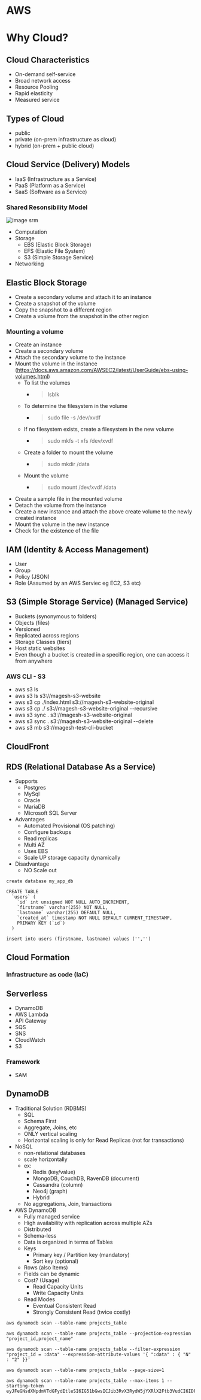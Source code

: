 # AWS #

# Why Cloud? #

## Cloud Characteristics ##
- On-demand self-service
- Broad network access
- Resource Pooling
- Rapid elasticity
- Measured service

## Types of Cloud ##
- public
- private (on-prem infrastructure as cloud)
- hybrid (on-prem + public cloud)

## Cloud Service (Delivery) Models
- IaaS (Infrastructure as a Service)
- PaaS (Platform as a Service)
- SaaS (Software as a Service)

### Shared Resonsibility Model ###
![image srm](./shared-resp-model.png)

- Computation
- Storage
    - EBS (Elastic Block Storage)
    - EFS (Elastic File System)
    - S3 (Simple Storage Service)
- Networking

## Elastic Block Storage ##
- Create a secondary volume and attach it to an instance
- Create a snapshot of the volume
- Copy the snapshot to a different region
- Create a volume from the snapshot in the other region

### Mounting a volume ###
- Create an instance
- Create a secondary volume
- Attach the secondary volume to the instance
- Mount the volume in the instance (https://docs.aws.amazon.com/AWSEC2/latest/UserGuide/ebs-using-volumes.html)
    - To list the volumes
        - > lsblk
    - To determine the filesystem in the volume
        - > sudo file -s /dev/xvdf
    - If no filesystem exists, create a filesystem in the new volume
        - > sudo mkfs -t xfs /dev/xvdf
    - Create a folder to mount the volume
        - > sudo mkdir /data
    - Mount the volume
        - > sudo mount /dev/xvdf /data
- Create a sample file in the mounted volume
- Detach the volume from the instance
- Create a new instance and attach the above create volume to the newly created instance
- Mount the volume in the new instance
- Check for the existence of the file

## IAM (Identity & Access Management) ##
- User
- Group
- Policy (JSON)
- Role (Assumed by an AWS Serviec eg EC2, S3 etc)

## S3 (Simple Storage Service) (Managed Service) ##
- Buckets (synonymous to folders)
- Objects (files)
- Versioned
- Replicated across regions
- Storage Classes (tiers)
- Host static websites
- Even though a bucket is created in a specific region, one can access it from anywhere

### AWS CLI - S3 ###
- aws s3 ls
- aws s3 ls s3://magesh-s3-website
- aws s3 cp ./index.html s3://magesh-s3-website-original
- aws s3 cp ./ s3://magesh-s3-website-original --recursive
- aws s3 sync . s3://magesh-s3-website-original
- aws s3 sync . s3://magesh-s3-website-original --delete 
- aws s3 mb s3://magesh-test-cli-bucket

## CloudFront ##

## RDS (Relational Database As a Service) ##
- Supports
    - Postgres
    - MySql
    - Oracle
    - MariaDB
    - Microsoft SQL Server
- Advantages
    - Automated Provisional (OS patching)
    - Configure backups
    - Read replicas
    - Multi AZ
    - Uses EBS
    - Scale UP storage capacity dynamically
- Disadvantage
    - NO Scale out

```
create database my_app_db

CREATE TABLE
  `users` (
    `id` int unsigned NOT NULL AUTO_INCREMENT,
    `firstname` varchar(255) NOT NULL,
    `lastname` varchar(255) DEFAULT NULL,
    `created_at` timestamp NOT NULL DEFAULT CURRENT_TIMESTAMP,
    PRIMARY KEY (`id`)
  ) 
  
insert into users (firstname, lastname) values ('','')

```

## Cloud Formation ##
### Infrastructure as code (IaC) ###

## Serverless 
- DynamoDB
- AWS Lambda
- API Gateway
- SQS
- SNS
- CloudWatch
- S3

### Framework
- SAM

## DynamoDB
- Traditional Solution (RDBMS)
    - SQL
    - Schema First
    - Aggregate, Joins, etc
    - ONLY vertical scaling
    - Horizontal scaling is only for Read Replicas (not for transactions)
- NoSQL
    - non-relational databases
    - scale horizontally
    - ex:
        - Redis (key/value)
        - MongoDB, CouchDB, RavenDB (document)
        - Cassandra (column)
        - Neo4j (graph)
        - Hybrid
    - No aggregations, Join, transactions
- AWS DynamoDB
    - Fully managed service
    - High availability with replication across multiple AZs
    - Distributed
    - Schema-less
    - Data is organized in terms of Tables
    - Keys
        - Primary key / Partition key (mandatory)
        - Sort key (optional)
    - Rows (also Items)
    - Fields can be dynamic
    - Cost? (Usage)
        - Read Capacity Units
        - Write Capacity Units
    - Read Modes
        - Eventual Consistent Read 
        - Strongly Consistent Read (twice costly)
```
aws dynamodb scan --table-name projects_table

aws dynamodb scan --table-name projects_table --projection-expression "project_id,project_name"

aws dynamodb scan --table-name projects_table --filter-expression "project_id = :data" --expression-attribute-values '{ ":data" : { "N" : "2" }}'

aws dynamodb scan --table-name projects_table --page-size=1

aws dynamodb scan --table-name projects_table --max-items 1 --starting-token eyJFeGNsdXNpdmVTdGFydEtleSI6IG51bGwsICJib3RvX3RydW5jYXRlX2Ftb3VudCI6IDF9

```